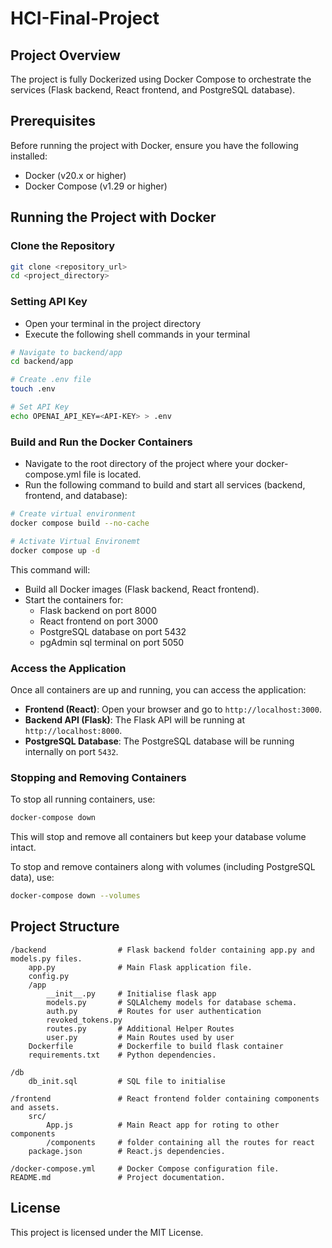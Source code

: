 # HCI-Final-Project

## Project Overview

The project is fully Dockerized using Docker Compose to orchestrate the services (Flask backend, React frontend, and PostgreSQL database).

## Prerequisites
Before running the project with Docker, ensure you have the following installed:
* Docker (v20.x or higher)
* Docker Compose (v1.29 or higher)

## Running the Project with Docker

### Clone the Repository

```bash
git clone <repository_url>
cd <project_directory>
```

### Setting API Key

* Open your terminal in the project directory
* Execute the following shell commands in your terminal
```bash
# Navigate to backend/app
cd backend/app

# Create .env file
touch .env

# Set API Key
echo OPENAI_API_KEY=<API-KEY> > .env
```

###  Build and Run the Docker Containers

* Navigate to the root directory of the project where your docker-compose.yml file is located.
* Run the following command to build and start all services (backend, frontend, and database):

```bash
# Create virtual environment
docker compose build --no-cache

# Activate Virtual Environemt
docker compose up -d
```
This command will:
* Build all Docker images (Flask backend, React frontend).
* Start the containers for:
    * Flask backend on port 8000
    * React frontend on port 3000
    * PostgreSQL database on port 5432
    * pgAdmin sql terminal on port 5050

### Access the Application

Once all containers are up and running, you can access the application:

- **Frontend (React)**: Open your browser and go to `http://localhost:3000`.
- **Backend API (Flask)**: The Flask API will be running at `http://localhost:8000`.
- **PostgreSQL Database**: The PostgreSQL database will be running internally on port `5432`.

### Stopping and Removing Containers

To stop all running containers, use:

```bash
docker-compose down
```

This will stop and remove all containers but keep your database volume intact.

To stop and remove containers along with volumes (including PostgreSQL data), use:

```bash
docker-compose down --volumes
```

## Project Structure
```text
/backend                # Flask backend folder containing app.py and models.py files.
    app.py              # Main Flask application file.
    config.py
    /app
        __init__.py     # Initialise flask app
        models.py       # SQLAlchemy models for database schema.
        auth.py         # Routes for user authentication
        revoked_tokens.py
        routes.py       # Additional Helper Routes
        user.py         # Main Routes used by user
    Dockerfile          # Dockerfile to build flask container
    requirements.txt    # Python dependencies.

/db
    db_init.sql         # SQL file to initialise

/frontend               # React frontend folder containing components and assets.
    src/
        App.js          # Main React app for roting to other components
        /components     # folder containing all the routes for react
    package.json        # React.js dependencies.

/docker-compose.yml     # Docker Compose configuration file.
README.md               # Project documentation.
```

## License
This project is licensed under the MIT License.